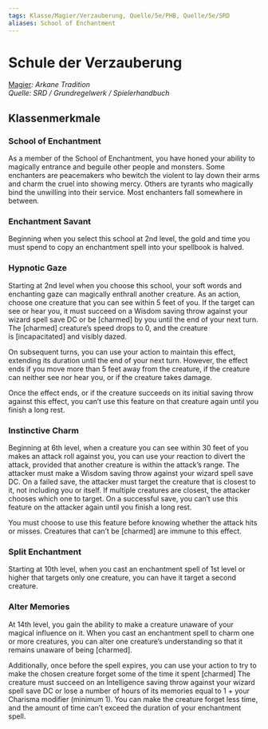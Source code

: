 ```yaml
---
tags: Klasse/Magier/Verzauberung, Quelle/5e/PHB, Quelle/5e/SRD
aliases: School of Enchantment
---
```

Schule der Verzauberung
=======================

[Magier](04.%20Kompendium/Charakteroptionen/02.%20Klassen/Magier/Magier.md)_: Arkane Tradition_  
_Quelle: SRD / Grundregelwerk / Spielerhandbuch_

Klassenmerkmale
---------------

### School of Enchantment

As a member of the School of Enchantment, you have honed your ability to magically entrance and beguile other people and monsters. Some enchanters are peacemakers who bewitch the violent to lay down their arms and charm the cruel into showing mercy. Others are tyrants who magically bind the unwilling into their service. Most enchanters fall somewhere in between.

### Enchantment Savant

Beginning when you select this school at 2nd level, the gold and time you must spend to copy an enchantment spell into your spellbook is halved.

### Hypnotic Gaze

Starting at 2nd level when you choose this school, your soft words and enchanting gaze can magically enthrall another creature. As an action, choose one creature that you can see within 5 feet of you. If the target can see or hear you, it must succeed on a Wisdom saving throw against your wizard spell save DC or be \[charmed\] by you until the end of your next turn. The \[charmed\] creature’s speed drops to 0, and the creature is \[incapacitated\] and visibly dazed.

On subsequent turns, you can use your action to maintain this effect, extending its duration until the end of your next turn. However, the effect ends if you move more than 5 feet away from the creature, if the creature can neither see nor hear you, or if the creature takes damage.

Once the effect ends, or if the creature succeeds on its initial saving throw against this effect, you can’t use this feature on that creature again until you finish a long rest.

### Instinctive Charm

Beginning at 6th level, when a creature you can see within 30 feet of you makes an attack roll against you, you can use your reaction to divert the attack, provided that another creature is within the attack’s range. The attacker must make a Wisdom saving throw against your wizard spell save DC. On a failed save, the attacker must target the creature that is closest to it, not including you or itself. If multiple creatures are closest, the attacker chooses which one to target. On a successful save, you can’t use this feature on the attacker again until you finish a long rest.

You must choose to use this feature before knowing whether the attack hits or misses. Creatures that can’t be \[charmed\] are immune to this effect.

### Split Enchantment

Starting at 10th level, when you cast an enchantment spell of 1st level or higher that targets only one creature, you can have it target a second creature.

### Alter Memories

At 14th level, you gain the ability to make a creature unaware of your magical influence on it. When you cast an enchantment spell to charm one or more creatures, you can alter one creature’s understanding so that it remains unaware of being \[charmed\].

Additionally, once before the spell expires, you can use your action to try to make the chosen creature forget some of the time it spent \[charmed\] The creature must succeed on an Intelligence saving throw against your wizard spell save DC or lose a number of hours of its memories equal to 1 + your Charisma modifier (minimum 1). You can make the creature forget less time, and the amount of time can’t exceed the duration of your enchantment spell.